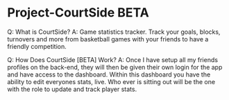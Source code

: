 # Project-CourtSide BETA
Q: What is CourtSide? 
A: Game statistics tracker. Track your goals, blocks, turnovers and more from basketball games with your friends to have a friendly competition.

Q: How Does CourtSide [BETA] Work?
A: Once I have setup all my friends profiles on the back-end, they will then be given their own login for the app and have access to the dashboard. Within this dashboard you have the ability to edit everyones stats, live. Who ever is sitting out will be the one with the role to update and track player stats. 

